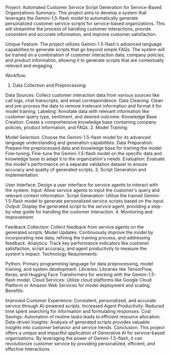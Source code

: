 Project: Automated Customer Service Script Generation for Service-Based Organizations
Summary: This project aims to develop a system that leverages the Gemini-1.5-flash model to automatically generate personalized customer service scripts for service-based organizations. This will streamline the process of handling customer interactions, provide consistent and accurate information, and improve customer satisfaction.

Unique Feature: The project utilizes Gemini-1.5-flash's advanced language capabilities to generate scripts that go beyond simple FAQs. The system will be trained on a combination of customer interaction data, company policies, and product information, allowing it to generate scripts that are contextually relevant and engaging.

Workflow:

1. Data Collection and Preprocessing:

Data Sources: Collect customer interaction data from various sources like call logs, chat transcripts, and email correspondence.
Data Cleaning: Clean and pre-process the data to remove irrelevant information and format it for model training.
Labeling: Annotate data with relevant information like customer query type, sentiment, and desired outcome.
Knowledge Base Creation: Create a comprehensive knowledge base containing company policies, product information, and FAQs.
2. Model Training:

Model Selection: Choose the Gemini-1.5-flash model for its advanced language understanding and generation capabilities.
Data Preparation: Prepare the preprocessed data and knowledge base for training the model.
Fine-tuning: Fine-tune the Gemini-1.5-flash model on the specific data and knowledge base to adapt it to the organization's needs.
Evaluation: Evaluate the model's performance on a separate validation dataset to ensure accuracy and quality of generated scripts.
3. Script Generation and Implementation:

User Interface: Design a user interface for service agents to interact with the system.
Input: Allow service agents to input the customer's query and relevant context information.
Script Generation: Utilize the trained Gemini-1.5-flash model to generate personalized service scripts based on the input.
Output: Display the generated script to the service agent, providing a step-by-step guide for handling the customer interaction.
4. Monitoring and Improvement:

Feedback Collection: Collect feedback from service agents on the generated scripts.
Model Updates: Continuously improve the model by incorporating new data, refining the training process, and addressing feedback.
Analytics: Track key performance indicators like customer satisfaction, script accuracy, and agent productivity to measure the system's impact.
Technology Requirements:

Python: Primary programming language for data preprocessing, model training, and system development.
Libraries: Libraries like TensorFlow, Keras, and Hugging Face Transformers for working with the Gemini-1.5-flash model.
Cloud Services: Utilize cloud platforms like Google Cloud Platform or Amazon Web Services for model deployment and scaling.
Benefits:

Improved Customer Experience: Consistent, personalized, and accurate service through AI-powered scripts.
Increased Agent Productivity: Reduced time spent searching for information and formulating responses.
Cost Savings: Automation of routine tasks leads to efficient resource allocation.
Data-driven Insights: Analysis of generated scripts provides valuable insights into customer behavior and service trends.
Conclusion: This project offers a unique and impactful application of Generative AI for service-based organizations. By leveraging the power of Gemini-1.5-flash, it can revolutionize customer service by providing personalized, efficient, and effective interactions.